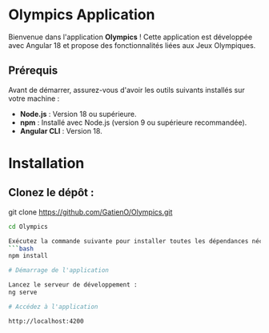 

# Olympics Application

Bienvenue dans l'application **Olympics** ! Cette application est développée avec Angular 18 et propose des fonctionnalités liées aux Jeux Olympiques.

## Prérequis

Avant de démarrer, assurez-vous d'avoir les outils suivants installés sur votre machine :

- **Node.js** : Version 18 ou supérieure.
- **npm** : Installé avec Node.js (version 9 ou supérieure recommandée).
- **Angular CLI** : Version 18. 


# Installation

## Clonez le dépôt :

git clone https://github.com/GatienO/Olympics.git

```bash
cd Olympics

Exécutez la commande suivante pour installer toutes les dépendances nécessaires :
```bash
npm install

# Démarrage de l'application

Lancez le serveur de développement :
ng serve

# Accédez à l'application

http://localhost:4200